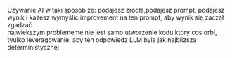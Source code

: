 
Używanie AI w taki sposob że:
podajesz źródła,podajesz prompt, podajesz wynik i każesz wymyślić improvement na ten prompt, aby wynik się zaczął zgadzać
\
najwiekszym problememe nie jest samo utworzenie kodu ktory cos orbi, tyulko leveragowanie, aby ten odpowiedz LLM byla jak najblizsza deterministycznej